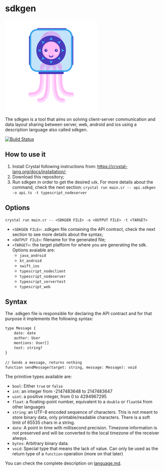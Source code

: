 # sdkgen 

![Zé Polvinho](assets/ze_polvinho_sdkgen_small.png)

The sdkgen is a tool that aims on solving client-server communication and data layout sharing between server, web, android and ios using a description language also called sdkgen.

[![Build Status](https://travis-ci.org/cubos/sdkgen.svg?branch=master)](https://travis-ci.org/cubos/sdkgen)

## How to use it

1) Install Crystal following instructions from: https://crystal-lang.org/docs/installation/;
2) Download this repository;
3) Run sdkgen in order to get the desired `sdk`. For more details about the command, check the next section:
`crystal run main.cr -- api.sdkgen -o api.ts -t typescript_nodeserver`

## Options

`crystal run main.cr -- <SDKGEN FILE> -o <OUTPUT FILE> -t <TARGET>`

- `<SDKGEN FILE>`: .sdkgen file containing the API contract, check the next section to see more details about the syntax;
- `<OUTPUT FILE>`: filename for the generated file;
- `<TARGET>`: the target platform for where you are generating the sdk. Options avaiable are:
    - `java_android`
    - `kt_android`
    - `swift_ios`
    - `typescript_nodeclient`
    - `typescript_nodeserver`
    - `typescript_servertest`
    - `typescript_web`

## Syntax

The .sdkgen file is responsible for declaring the API contract and for that purpose it implements the following syntax:

```
type Message {
    date: date
    author: User
    mentions: User[]
    text: string?
}

// Sends a message, returns nothing
function sendMessage(target: string, message: Message): void
```

The primitive types available are:

- `bool`: Either `true` or `false`
- `int`: an integer from -2147483648 to 2147483647
- `uint`: a positive integer, from 0 to 4294967295
- `float`: a floating-point number, equivalent to a `double` or `float64` from other languages
- `string`: an UTF-8 encoded sequence of characters. This is not meant to store binary data, only printable/readable characters. There is a soft limit of 65535 chars in a string.
- `date`: A point in time with millisecond precision. Timezone information is not preserved and will be converted to the local timezone of the receiver always.
- `bytes`: Arbitrary binary data.
- `void`: Special type that means the lack of value. Can only be used as the return type of a `function` operation (more on that later)

You can check the complete description on [language.md](../blob/master/language.md).
